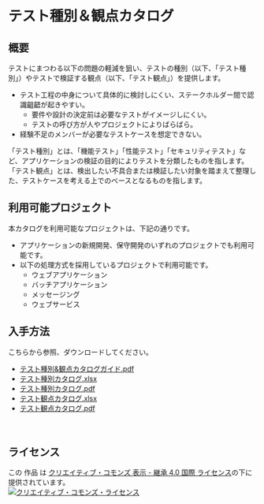 # テスト種別＆観点カタログ

## 概要

テストにまつわる以下の問題の軽減を狙い、テストの種別（以下、「テスト種別」）やテストで検証する観点（以下、「テスト観点」）を提供します。
* テスト工程の中身について具体的に検討しにくい、ステークホルダー間で認識齟齬が起きやすい。   
    * 要件や設計の決定前は必要なテストがイメージしにくい。  
    * テストの呼び方が人やプロジェクトによりばらばら。
* 経験不足のメンバーが必要なテストケースを想定できない。

「テスト種別」とは、「機能テスト」「性能テスト」「セキュリティテスト」など、アプリケーションの検証の目的によりテストを分類したものを指します。  
「テスト観点」とは、検出したい不具合または検証したい対象を踏まえて整理した、テストケースを考える上でのベースとなるものを指します。  


## 利用可能プロジェクト
本カタログを利用可能なプロジェクトは、下記の通りです。<br />

* アプリケーションの新規開発、保守開発のいずれのプロジェクトでも利用可能です。
* 以下の処理方式を採用しているプロジェクトで利用可能です。
    * ウェブアプリケーション
    * バッチアプリケーション
    * メッセージング
    * ウェブサービス


## 入手方法

こちらから参照、ダウンロードしてください。  
* [テスト種別&観点カタログガイド.pdf](./docs/テスト種別&観点カタログガイド.pdf?raw=true)  
* [テスト種別カタログ.xlsx](./docs/テスト種別カタログ.xlsx?raw=true)  
* [テスト種別カタログ.pdf](./docs/テスト種別カタログ.pdf?raw=true)
* [テスト観点カタログ.xlsx](./docs/テスト観点カタログ.xlsx?raw=true) 
* [テスト観点カタログ.pdf](./docs/テスト観点カタログ.pdf?raw=true)


　

## ライセンス

この 作品 は <a rel="license" href="http://creativecommons.org/licenses/by-sa/4.0/">クリエイティブ・コモンズ 表示 - 継承 4.0 国際 ライセンス</a>の下に提供されています。
<br />
<a rel="license" href="http://creativecommons.org/licenses/by-sa/4.0/">
  <img alt="クリエイティブ・コモンズ・ライセンス" style="border-width:0" src="https://i.creativecommons.org/l/by-sa/4.0/88x31.png" />
</a>
